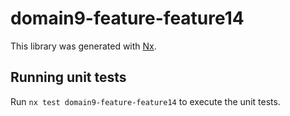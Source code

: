 # domain9-feature-feature14

This library was generated with [Nx](https://nx.dev).

## Running unit tests

Run `nx test domain9-feature-feature14` to execute the unit tests.
